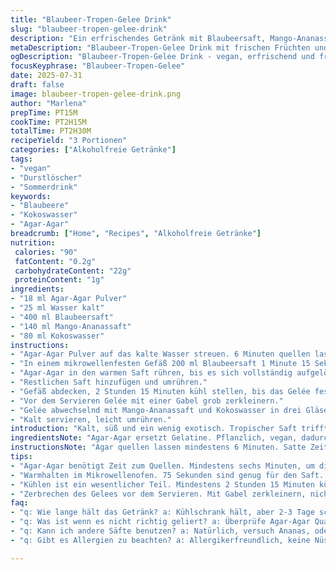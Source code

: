 ```yaml
---
title: "Blaubeer-Tropen-Gelee Drink"
slug: "blaubeer-tropen-gelee-drink"
description: "Ein erfrischendes Getränk mit Blaubeersaft, Mango-Ananassaft und Agar-Agar-Gelatine. Gelatine wird durch Agar-Agar ersetzt, dazu Kokoswasser für Frische. Weniger Saft, mehr Kokoswasser. Die Gelatine quillt 6 Minuten. Saft erwärmen 1 Minute 15 Sekunden. Gelierzeit 2 Stunden 15 Minuten. Am Ende Gelée mit Gabel zerbrechen, Schichtweise in Gläsern mit Saft und Kokoswasser verteilen. Ohne Nüsse, Laktose, Gluten, Eier und Milchprodukte. Vegan durch Agar-Agar. Luftig, fruchtig, mit exotischem Twist und leichter Kokosnote."
metaDescription: "Blaubeer-Tropen-Gelee Drink mit frischen Früchten und Kokoswasser – ein erfrischendes, veganes Getränk für heisse Tage."
ogDescription: "Blaubeer-Tropen-Gelee Drink - vegan, erfrischend und fruchtig. Ideal für den Sommer und einfach zuzubereiten."
focusKeyphrase: "Blaubeer-Tropen-Gelee"
date: 2025-07-31
draft: false
image: blaubeer-tropen-gelee-drink.png
author: "Marlena"
prepTime: PT15M
cookTime: PT2H15M
totalTime: PT2H30M
recipeYield: "3 Portionen"
categories: ["Alkoholfreie Getränke"]
tags:
- "vegan"
- "Durstlöscher"
- "Sommerdrink"
keywords:
- "Blaubeere"
- "Kokoswasser"
- "Agar-Agar"
breadcrumb: ["Home", "Recipes", "Alkoholfreie Getränke"]
nutrition: 
 calories: "90"
 fatContent: "0.2g"
 carbohydrateContent: "22g"
 proteinContent: "1g"
ingredients:
- "18 ml Agar-Agar Pulver"
- "25 ml Wasser kalt"
- "400 ml Blaubeersaft"
- "140 ml Mango-Ananassaft"
- "80 ml Kokoswasser"
instructions:
- "Agar-Agar Pulver auf das kalte Wasser streuen. 6 Minuten quellen lassen."
- "In einem mikrowellenfesten Gefäß 200 ml Blaubeersaft 1 Minute 15 Sekunden erhitzen."
- "Agar-Agar in den warmen Saft rühren, bis es sich vollständig aufgelöst hat."
- "Restlichen Saft hinzufügen und umrühren."
- "Gefäß abdecken, 2 Stunden 15 Minuten kühl stellen, bis das Gelée fest ist."
- "Vor dem Servieren Gelée mit einer Gabel grob zerkleinern."
- "Gelée abwechselnd mit Mango-Ananassaft und Kokoswasser in drei Gläser schichten."
- "Kalt servieren, leicht umrühren."
introduction: "Kalt, süß und ein wenig exotisch. Tropischer Saft trifft Blaubeere in einer neuen Form. Gelée, zerfasert, mit Kokoswasser und Mango-Ananas-Saft gemischt. Nicht zu süß, nicht zu pampig. Einfach anders. Kein Zuckerzusatz, nur Frucht und Agar-Agar für die Struktur. Schnell gemacht, braucht aber Geduld zum Kühlen. Für die, die Fruchtgelee im Getränk mögen. Ideal als alkoholfrei, vegan, bunt. Frisch, kühl, leicht. Das Spiel mit Fruchtsäften, Auflösen, Kühlen. Immer noch etwas zu tun, bevor es trinkbereit wird. Kein Mixer. Nur gabeln und schichten. Zwischendurch probieren."
ingredientsNote: "Agar-Agar ersetzt Gelatine. Pflanzlich, vegan, dadurch festiger. Wichtig: Agar benötigt länger zum Quellen. Wasser für Quellung ist kühl. Blaubeersaft reduziert, damit Kokoswasser reinpasst – gibt frische und leichte Note. Mango-Ananassaft hart mit wenig Süße, bringt Tropenreinheit. Kokoswasser ergänzt um Mineralstoffe, macht leicht. Mengen verändert, um süße Balance zu finden und Gelierkraft anzupassen. Keine Nüsse, Milch, Gluten, Eier. Allergikerfreundlich. Gelée muss stark genug sein, nicht matschig. Warmes Auflösen ist wichtiger Prozess. Nicht zu heiß, sonst Duft fliegt. Beim Umrühren langsam. Schichten später – Optik und Geschmack verbinden."
instructionsNote: "Agar quellen lassen mindestens 6 Minuten. Satte Zeit, nicht schlagen. Saft erwärmen 75 Sekunden, nicht kochen. Danach Agar unterrühren bis nix körnig bleibt. Restlichen Saft erst nach Lösen dazu, hilft Konsistenz. Abdecken beim Kühlen, Gerüche aus dem Kühlschrank stören sonst. Mindestens 2 Stunden 15 Minuten kühlen, lieber mehr. Zum Servieren Gelée mit Gabel zerbrechen, Stücke klein aber noch klar. Keine Mischung in Püree verwandeln. Schichten: Gelée, Mango-Ananassaft und Kokoswasser abwechselnd in Gläser. Nicht zu viel rühren, sonst wird Saft trüb. Kalt servieren, mit Löffel oder Strohhalm. Keine Eile, Cool-Down ist wichtig. Wer mag, Eiswürfel dazu. Schnell, einfach, trotzdem besonders."
tips:
- "Agar-Agar benötigt Zeit zum Quellen. Mindestens sechs Minuten, um die richtige Konsistenz zu erreichen. Kaltes Wasser ist wichtig. Es ist wichtig, Geduld zu haben. Auch wenn es schnell geht, braucht das Quellwasser kühle Temperaturen. Schmeiß nicht gleich alles zusammen. Zeit ist der Schlüssel."
- "Warmhalten im Mikrowellenofen. 75 Sekunden sind genug für den Saft. Nicht überhitzen, sonst verfliegt der Duft. Rühre Agar-Agar langsam ein, bis es komplett verschwunden ist. Restlichen Saft dazugeben, sorgt für eine bessere Textur. Das gleichmäßige Mischen ist wichtig, keine Körnchen bleiben."
- "Kühlen ist ein wesentlicher Teil. Mindestens 2 Stunden 15 Minuten kühlen. Besser länger, wasfrisch, angenehm. Gerüche im Kühlschrank können stören, daher abdecken. Der Geschmack soll erhalten bleiben. Sorgfältig schichten, abwechselnd Gelée, Mangosaft, Kokoswasser. Optisch schön."
- "Zerbrechen des Gelees vor dem Servieren. Mit Gabel zerkleinern, nicht pürieren. Stücke müssen sichtbar bleiben. Löffel oder Strohhalm sind nützlich beim Trinken. Kaltes Servieren bringt die Aromen zur Geltung. Eiswürfel können für zusätzliche Frische sorgen, aber nicht zu viele. Balance finden."
faq:
- "q: Wie lange hält das Getränk? a: Kühlschrank hält, aber 2-3 Tage schätze ich. Frische ist besser, Geschmack kann sich ändern. Immer abgedeckt lagern. Nicht zu lange stehenlassen. Schaut nach dem Gelee. Wenn es zu weich wird, dann besser nicht."
- "q: Was ist wenn es nicht richtig geliert? a: Überprüfe Agar-Agar Qualität. Oder zu wenig Wasser benutzt. Zu heißer Saft kann ebenfalls stören. Experimentiere mit den Zeiten. Falls alles scheitert, mach einfach Schaum daraus. Trinken bleibt möglich."
- "q: Kann ich andere Säfte benutzen? a: Natürlich, versuch Ananas, oder Aprikose. Früchte bringen unterschiedliche Geschmackserlebnisse. Aber beachte die Menge. Achte drauf, nicht zu süß zu machen. Balance bleibt wichtig, süß und sauer gut kombinieren."
- "q: Gibt es Allergien zu beachten? a: Allergikerfreundlich, keine Nüsse, Milch, Gluten oder Eier. Prüfe die Säfte immer. Veränderung der Getränke, kann allergische Reaktionen auslösen. Immer sicherstellen, dass alles passt. Etiketten lesen, besonders bei Fruchtsäften."

---
```

